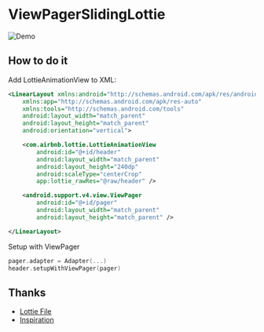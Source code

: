 # ViewPagerSlidingLottie

![Demo](https://github.com/dcampogiani/ViewPagerSlidingLottie/blob/master/demo.gif?raw=true)

## How to do it

Add LottieAnimationView to XML:

```xml
<LinearLayout xmlns:android="http://schemas.android.com/apk/res/android"
    xmlns:app="http://schemas.android.com/apk/res-auto"
    xmlns:tools="http://schemas.android.com/tools"
    android:layout_width="match_parent"
    android:layout_height="match_parent"
    android:orientation="vertical">

    <com.airbnb.lottie.LottieAnimationView
        android:id="@+id/header"
        android:layout_width="match_parent"
        android:layout_height="240dp"
        android:scaleType="centerCrop"
        app:lottie_rawRes="@raw/header" />

    <android.support.v4.view.ViewPager
        android:id="@+id/pager"
        android:layout_width="match_parent"
        android:layout_height="match_parent" />

</LinearLayout>
```

Setup with ViewPager

```kotlin
pager.adapter = Adapter(...)
header.setupWithViewPager(pager)
```

## Thanks
 - [Lottie File](https://www.lottiefiles.com/77-im-thirsty)
 - [Inspiration](https://medium.com/google-developers/introduction-to-motionlayout-part-iii-47cd64d51a5)
